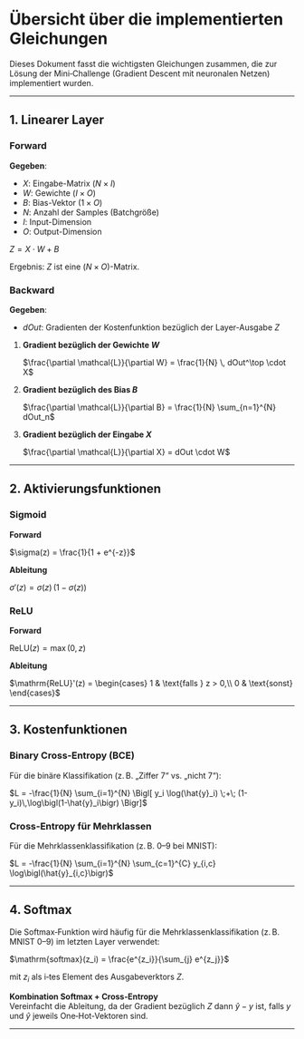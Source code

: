# Übersicht über die implementierten Gleichungen

Dieses Dokument fasst die wichtigsten Gleichungen zusammen, die zur Lösung der Mini‐Challenge (Gradient Descent mit neuronalen Netzen) implementiert wurden.

---

## 1. **Linearer Layer**

### Forward

**Gegeben**:  
- $X$: Eingabe-Matrix $(N \times I)$  
- $W$: Gewichte $(I \times O)$  
- $B$: Bias-Vektor $(1 \times O)$  
- $N$: Anzahl der Samples (Batchgröße)  
- $I$: Input-Dimension  
- $O$: Output-Dimension  


$Z = X \cdot W + B$


Ergebnis: $Z$ ist eine $(N \times O)$-Matrix.

### Backward

**Gegeben**:  
- $dOut$: Gradienten der Kostenfunktion bezüglich der Layer-Ausgabe $Z$

1. **Gradient bezüglich der Gewichte $W$**  
   
   $\frac{\partial \mathcal{L}}{\partial W} = \frac{1}{N} \, dOut^\top \cdot X$
   
2. **Gradient bezüglich des Bias $B$**  
   
   $\frac{\partial \mathcal{L}}{\partial B} 
   = \frac{1}{N} \sum_{n=1}^{N} dOut_n$
   
3. **Gradient bezüglich der Eingabe $X$**  
   
   $\frac{\partial \mathcal{L}}{\partial X} 
   = dOut \cdot W$
   

---

## 2. **Aktivierungsfunktionen**

### Sigmoid

**Forward**  

$\sigma(z) = \frac{1}{1 + e^{-z}}$


**Ableitung**  

$\sigma'(z) = \sigma(z)\,\bigl(1 - \sigma(z)\bigr)$


### ReLU

**Forward**  

$\mathrm{ReLU}(z) = \max(0, z)$


**Ableitung**  

$\mathrm{ReLU}'(z) = 
\begin{cases}
1 & \text{falls } z > 0,\\
0 & \text{sonst}
\end{cases}$


---

## 3. **Kostenfunktionen**

### Binary Cross‐Entropy (BCE)

Für die binäre Klassifikation (z. B. „Ziffer 7“ vs. „nicht 7“):


$L = -\frac{1}{N} \sum_{i=1}^{N} 
\Bigl[
  y_i \log(\hat{y}_i) \;+\; (1-y_i)\,\log\bigl(1-\hat{y}_i\bigr)
\Bigr]$


### Cross‐Entropy für Mehrklassen

Für die Mehrklassenklassifikation (z. B. 0–9 bei MNIST):


$L = -\frac{1}{N} \sum_{i=1}^{N} 
\sum_{c=1}^{C} y_{i,c} \log\bigl(\hat{y}_{i,c}\bigr)$


---

## 4. **Softmax**

Die Softmax‐Funktion wird häufig für die Mehrklassenklassifikation (z. B. MNIST 0–9) im letzten Layer verwendet:


$\mathrm{softmax}(z_i) 
= \frac{e^{z_i}}{\sum_{j} e^{z_j}}$


mit $z_i$ als i‐tes Element des Ausgabeverktors $Z$.  

**Kombination Softmax + Cross‐Entropy**  
Vereinfacht die Ableitung, da der Gradient bezüglich $Z$ dann $\hat{y} - y$ ist, falls $y$ und $\hat{y}$ jeweils One‐Hot‐Vektoren sind.

---